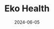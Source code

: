 ---  
layout: startup_page  
title: "Eko Health"  
id: "ekohealth.com"  
permalink: "/ekohealthekohealth.com06052024/"  
website: "https://www.ekohealth.com"  
funding_round: "Series D"  
funding_amount: "$41M"  
investors: "ARTIS Ventures, Highland Capital Partners, NTTVC, Questa Capital, Double Point Ventures, EDBI, LG Technology Ventures"  
about: "Eko Health combines FDA-cleared algorithms with digital medical devices to enhance the early detection of cardiac and pulmonary diseases during physical exams. Supporting over 500,000 healthcare professionals, its AI-powered platform aims to improve patient outcomes by enabling earlier interventions and reducing diagnostic bottlenecks."  
markets: "Healthtech, AI, Medical Devices, mHealth, Software, Health Diagnostics, Machine Learning, Artificial Intelligence (AI)"  
hq: "Emeryville, California, United States"  
founded_year: "2013"  
linkedin: "https://www.linkedin.com/company/eko-health"  
twitter: "https://x.com/Eko_Health"  
instagram: ""  
facebook: "http://www.facebook.com/eko"  
crunchbase: "https://www.crunchbase.com/organization/eko-health"  
pitchbook: ""  

date_display: "05-Jun-2024"  
date: "2024-06-05"

# SEO Optimization  
meta_title: "Eko Health - Series D Funding ($41M)"  
meta_description: "Eko Health, Eko Health combines FDA-cleared algorithms with digital medical devices to enhance the early detection of cardiac and pulmonary diseases during physic..."  
meta_keywords: "Eko Health, Healthtech, AI, Medical Devices, mHealth, Software, Health Diagnostics, Machine Learning, Artificial Intelligence (AI), Series D funding"  
canonical_url: "https://startup.projectstartups.com/ekohealthekohealth.com06052024/"  
---